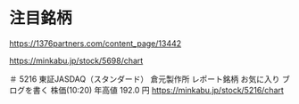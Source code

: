 # 注目銘柄
https://1376partners.com/content_page/13442


https://minkabu.jp/stock/5698/chart


＃ 5216  東証JASDAQ（スタンダード）
倉元製作所
レポート銘柄
お気に入り
ブログを書く
株価(10:20) 年高値
192.0 円
https://minkabu.jp/stock/5216/chart

